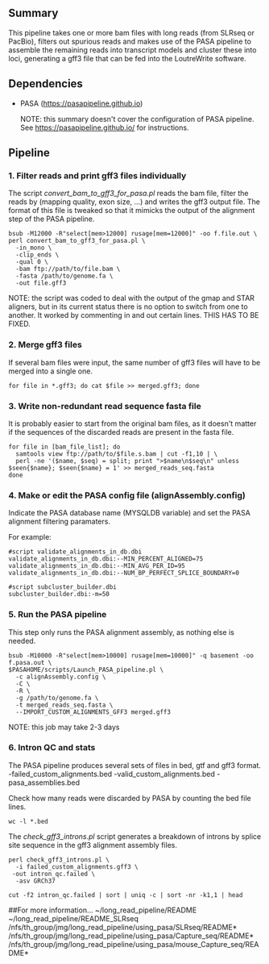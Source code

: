 
## Summary
This pipeline takes one or more bam files with long reads (from SLRseq or PacBio), filters out spurious reads and makes use of the PASA pipeline to assemble the remaining reads into transcript models and cluster these into loci, generating a gff3 file that can be fed into the LoutreWrite software.

## Dependencies
- PASA (https://pasapipeline.github.io)

  NOTE: this summary doesn't cover the configuration of PASA pipeline. See https://pasapipeline.github.io/ for instructions.


## Pipeline

### 1. Filter reads and print gff3 files individually
  The script *convert_bam_to_gff3_for_pasa.pl* reads the bam file, filter the reads by (mapping quality, exon size, ...) and writes the gff3 output file. The format of this file is tweaked so that it mimicks the output of the alignment step of the PASA pipeline. 
 
    bsub -M12000 -R"select[mem>12000] rusage[mem=12000]" -oo f.file.out \
    perl convert_bam_to_gff3_for_pasa.pl \
      -in_mono \
      -clip_ends \
      -qual 0 \
      -bam ftp://path/to/file.bam \
      -fasta /path/to/genome.fa \
      -out file.gff3
 
  NOTE: the script was coded to deal with the output of the gmap and STAR aligners, but in its current status there is no option to switch from one to another. It worked by commenting in and out certain lines. THIS HAS TO BE FIXED.


### 2. Merge gff3 files
  If several bam files were input, the same number of gff3 files will have to be merged into a single one.

    for file in *.gff3; do cat $file >> merged.gff3; done


### 3. Write non-redundant read sequence fasta file
  It is probably easier to start from the original bam files, as it doesn't matter if the sequences of the discarded reads are present in the fasta file.

    for file in [bam_file_list]; do
      samtools view ftp://path/to/$file.s.bam | cut -f1,10 | \
      perl -ne '($name, $seq) = split; print ">$name\n$seq\n" unless $seen{$name}; $seen{$name} = 1' >> merged_reads_seq.fasta
    done


### 4. Make or edit the PASA config file (alignAssembly.config)
  Indicate the PASA database name (MYSQLDB variable) and set the PASA alignment filtering paramaters.

  For example:
  
    #script validate_alignments_in_db.dbi
    validate_alignments_in_db.dbi:--MIN_PERCENT_ALIGNED=75
    validate_alignments_in_db.dbi:--MIN_AVG_PER_ID=95
    validate_alignments_in_db.dbi:--NUM_BP_PERFECT_SPLICE_BOUNDARY=0

    #script subcluster_builder.dbi
    subcluster_builder.dbi:-m=50


### 5. Run the PASA pipeline
  This step only runs the PASA alignment assembly, as nothing else is needed.
  
    bsub -M10000 -R"select[mem>10000] rusage[mem=10000]" -q basement -oo f.pasa.out \
    $PASAHOME/scripts/Launch_PASA_pipeline.pl \
      -c alignAssembly.config \
      -C \
      -R \
      -g /path/to/genome.fa \
      -t merged_reads_seq.fasta \
      --IMPORT_CUSTOM_ALIGNMENTS_GFF3 merged.gff3

  NOTE: this job may take 2-3 days


### 6. Intron QC and stats
  The PASA pipeline produces several sets of files in bed, gtf and gff3 format.
   -failed_custom_alignments.bed
   -valid_custom_alignments.bed
   -pasa_assemblies.bed

  Check how many reads were discarded by PASA by counting the bed file lines.

    wc -l *.bed
  
  The *check_gff3_introns.pl* script generates a breakdown of introns by splice site sequence in the gff3 alignment assembly files.

    perl check_gff3_introns.pl \
      -i failed_custom_alignments.gff3 \
     -out intron_qc.failed \
      -asv GRCh37

    cut -f2 intron_qc.failed | sort | uniq -c | sort -nr -k1,1 | head


##For more information...
~/long_read_pipeline/README
~/long_read_pipeline/README_SLRseq
/nfs/th_group/jmg/long_read_pipeline/using_pasa/SLRseq/README\*
/nfs/th_group/jmg/long_read_pipeline/using_pasa/Capture_seq/README\*
/nfs/th_group/jmg/long_read_pipeline/using_pasa/mouse_Capture_seq/README\*








